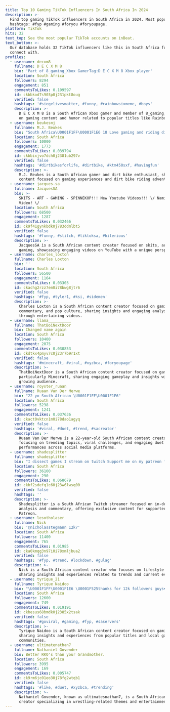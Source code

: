 ```yaml
---
title: Top 10 Gaming TikTok Influencers In South Africa In 2024
description: >-
  Find top gaming TikTok influencers in South Africa in 2024. Most popular
  hashtags: #fyp #gaming #foryou #foryoupage.
platform: TikTok
hits: 32
text_top: See the most popular TikTok accounts on inBeat.
text_bottom: >-
  Our database holds 32 TikTok influencers like this in South Africa for you to
  connect with.
profiles:
  - username: decxm8
    fullname: D E C X M 8
    bio: 'Part of 8_gaming_Xbox GamerTag:D E C X M 8 Xbox player'
    location: South Africa
    followers: 8294
    engagement: 851
    commentsToLikes: 0.109597
    id: ckbbkod7s903p0j231pkt8oug
    verified: false
    hashtags: '#siegelivesmatter, #funny, #rainbowsixmeme, #boys'
    description: >-
      D E C X M 8 is a South African Xbox gamer and member of 8_gaming, focusing
      on gaming content and humor related to popular titles like Rainbow Six.
  - username: beukesmj
    fullname: M.J. Beukes
    bio: "South Africa\U0001F1FF\U0001F1E6 18 Love gaming and riding dirt bike"
    location: South Africa
    followers: 10000
    engagement: 1773
    commentsToLikes: 0.039794
    id: ckbbixjvo7dch0j2381ub297v
    verified: false
    hashtags: '#dirtbikesforlife, #dirtbike, #ktm450sxf, #havingfun'
    description: >-
      M.J. Beukes is a South African gamer and dirt bike enthusiast, sharing
      content focused on gaming experiences and dirt bike riding adventures.
  - username: jacques.sa
    fullname: JacquesSA
    bio: >-
      SKITS - ART - GAMING - SPINNEKOP!!! New Youtube Videos!!! \/ Namibia
      Video! \/
    location: South Africa
    followers: 68500
    engagement: 1287
    commentsToLikes: 0.032466
    id: ck9f41gynkbdk0j783ddmlbt5
    verified: false
    hashtags: '#funny, #stitch, #tiktoksa, #hilerious'
    description: >-
      JacquesSA is a South African content creator focused on skits, art, and
      gaming, showcasing engaging videos on YouTube with a unique perspective.
  - username: charles_loxton
    fullname: Charles Loxton
    bio: ''
    location: South Africa
    followers: 56500
    engagement: 1164
    commentsToLikes: 0.03303
    id: ckachg2rzz7em0i78bwg8jtr6
    verified: false
    hashtags: '#fyp, #tyler1, #ksi, #sidemen'
    description: >-
      Charles Loxton is a South African content creator focused on gaming,
      commentary, and pop culture, sharing insights and engaging analysis
      through entertaining videos.
  - username: llama__________
    fullname: ThatBoiNextDoor
    bio: Changed name again
    location: South Africa
    followers: 10400
    engagement: 2075
    commentsToLikes: 0.030853
    id: ckdtkx4pmyv7c0j23r7b9r1xt
    verified: false
    hashtags: '#minecraft, #viral, #xyzbca, #foryoupage'
    description: >-
      ThatBoiNextDoor is a South African content creator focused on gaming,
      particularly Minecraft, sharing engaging gameplay and insights with a
      growing audience.
  - username: royster_ruaan
    fullname: Ruaan Van Der Merwe
    bio: "22 yo South-African \U0001F1FF\U0001F1E6"
    location: South Africa
    followers: 5238
    engagement: 1241
    commentsToLikes: 0.037636
    id: ckact0vktcn1m0i78dao1agyq
    verified: false
    hashtags: '#viral, #duet, #trend, #sacreator'
    description: >-
      Ruaan Van Der Merwe is a 22-year-old South African content creator
      focusing on trending topics, viral challenges, and engaging duet
      performances across social media platforms.
  - username: shadesplitter
    fullname: shadesplitter
    bio: "I dissect games I stream on twitch Support me on my patreon for awesome perks\U0001F447"
    location: South Africa
    followers: 36100
    engagement: 290
    commentsToLikes: 0.068679
    id: ckbf2sdefq1c60j23w6lwsq00
    verified: false
    hashtags: ''
    description: >-
      Shadesplitter is a South African Twitch streamer focused on in-depth game
      analysis and commentary, offering exclusive content for supporters on
      Patreon.
  - username: lesotholaser
    fullname: Nick
    bio: '@nicholasstegmann 12k?'
    location: South Africa
    followers: 11400
    engagement: 765
    commentsToLikes: 0.01985
    id: cka0kmqg3n97i0i78xmljbua2
    verified: false
    hashtags: '#fyp, #trend, #lockdown, #gulag'
    description: >-
      Nick is a South African content creator who focuses on lifestyle themes,
      sharing insights and experiences related to trends and current events.
  - username: tyrique_21
    fullname: Tyrique Naidoo
    bio: "\U0001F1FF\U0001F1E6 \U0001F525thanks for 12k followers guys❤️\U0001F1FF\U0001F1E6"
    location: South Africa
    followers: 12600
    engagement: 749
    commentsToLikes: 0.019191
    id: ckbesus68bmdk0j2385x2tsak
    verified: false
    hashtags: '#goviral, #gaming, #fyp, #saservers'
    description: >-
      Tyrique Naidoo is a South African content creator focused on gaming,
      sharing insights and experiences from popular titles and local gaming
      communities.
  - username: ultimatenathan7
    fullname: Nathaniel Govender
    bio: Better RKO's than your Grandmother.
    location: South Africa
    followers: 3995
    engagement: 169
    commentsToLikes: 0.005747
    id: ck9rm6jc01eo30j78fg2wtqb1
    verified: false
    hashtags: '#like, #duet, #xyzbca, #trending'
    description: >-
      Nathaniel Govender, known as ultimatesnathan7, is a South African content
      creator specializing in wrestling-related themes and entertainment.
---
```


